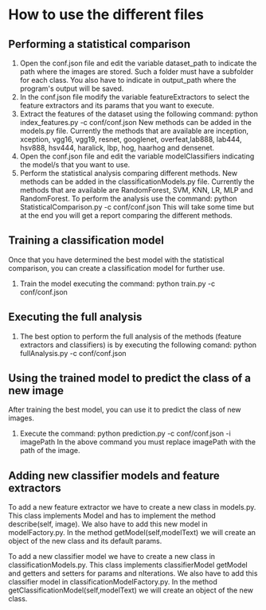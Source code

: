 # How to use the different files

## Performing a statistical comparison


1. Open the conf.json file and edit the variable dataset_path
   to indicate the path where the images are stored. Such a
   folder must have a subfolder for each class. You also have to indicate
   in output_path where the program's output will be saved.
2. In the conf.json file modify the variable featureExtractors to select
   the feature extractors and its params that you want to execute.
3. Extract the features of the dataset using the following
   command:
   python index_features.py -c conf/conf.json
   New methods can be added in the models.py file.
   Currently the methods that are available are inception, xception, vgg16, vgg19,
   resnet, googlenet, overfeat,lab888, lab444, hsv888, hsv444, haralick, lbp, hog,
   haarhog and densenet.
4. Open the conf.json file and edit the variable modelClassifiers
   indicating the model/s that you want to use.
5. Perform the statistical analysis comparing different methods.
   New methods can be added in the classificationModels.py file.
   Currently the methods that are available are RandomForest, SVM, KNN, LR, MLP and
   RandomForest.
   To perform the analysis use the command:
   python StatisticalComparison.py -c conf/conf.json
   This will take some time but at the end you will get a report
   comparing the different methods.

## Training a classification model


Once that you have determined the best model with the statistical
comparison, you can create a classification model for further use.

1. Train the model executing the command:
   python train.py -c conf/conf.json

## Executing the full analysis


1. The best option to perform the full analysis of the methods (feature extractors and
   classifiers) is by executing the following comand:
   python fullAnalysis.py -c conf/conf.json

## Using the trained model to predict the class of a new image


After training the best model, you can use it to predict the class of
new images.

1. Execute the command:
   python prediction.py -c conf/conf.json -i imagePath
   In the above command you must replace imagePath with the path of the image.


## Adding new classifier models and feature extractors


To add a new feature extractor we have to create a new class in models.py. This class
implements Model and has to implement the method describe(self, image). We also
have to add this new model in modelFactory.py. In the method getModel(self,modelText)
we will create an object of the new class and its default params.

To add a new classifier model we have to create a new class in classificationModels.py.
This class implements classifierModel getModel and getters and setters for params and
nIterations. We also have to add this classifier model in classificationModelFactory.py. In the
method getClassificationModel(self,modelText) we will create an object of the new
class.
